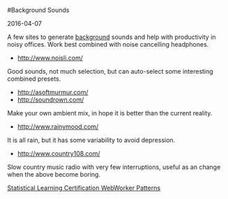 #Background Sounds

<!--- tags: productivity -->

2016-04-07

A few sites to generate [background](https://en.wikipedia.org/wiki/Background_noise) sounds and help with productivity in noisy offices. Work best combined with noise cancelling headphones.

*  http://www.noisli.com/
 
 Good sounds, not much selection, but can auto-select some interesting combined presets.

*  http://asoftmurmur.com/
*  http://soundrown.com/

 Make your own ambient mix, in hope it is better than the current reality.

*  http://www.rainymood.com/

 It is all rain, but it has some variability to avoid depression.

*  http://www.country108.com/ 

 Slow country music radio with very few interruptions, useful as an change when the above become boring.

<ins class='nfooter'><a id='fprev' href='#blog/2016/2016-04-09-Statistical-Learning-Certification.md'>Statistical Learning Certification</a> <a id='fnext' href='#blog/2016/2016-03-03-WebWorker-Patterns.md'>WebWorker Patterns</a></ins>
